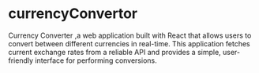 # currencyConvertor
Currency Converter ,a web application built with React that allows users to convert between different currencies in real-time. This application fetches current exchange rates from a reliable API and provides a simple, user-friendly interface for performing conversions.
